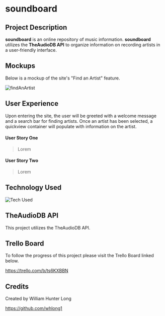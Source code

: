 # **soundboard**

## **Project Description**

**soundboard** is an online repository of music information. **soundboard** utilizes the **TheAudioDB API** to organize information on recording artists in a user-friendly interface. 


## **Mockups**

Below is a mockup of the site's "Find an Artist" feature.

![findAnArtist](https://i.imgur.com/VNbAAMW.png)

## **User Experience**

Upon entering the site, the user will be greeted with a welcome message and a search bar for finding artists. Once an artist has been selected, a quickview container will populate with information on the artist. 

#### User Story One

>Lorem 

#### User Story Two

>Lorem

## **Technology Used**

![Tech Used](https://i.imgur.com/6OQkMaA.png)

## **TheAudioDB API**

This project utilizes the TheAudioDB API.

## **Trello Board**

To follow the progress of this project please visit the Trello Board linked below.

https://trello.com/b/ts6KXBBN

## **Credits**

Created by William Hunter Long

https://github.com/whlong1

